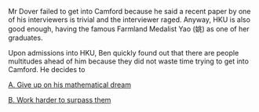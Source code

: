 Mr Dover failed to get into Camford because he said a recent paper by one of his interviewers is trivial and the interviewer raged. Anyway, HKU is also good enough, having the famous Farmland Medalist Yao (姚) as one of her graduates.

Upon admissions into HKU, Ben quickly found out that there are people multitudes ahead of him because they did not waste time trying to get into Camford. He decides to

[A. Give up on his mathematical dream](poorjarcamford.md)

[B. Work harder to surpass them](hokgodhku.md)